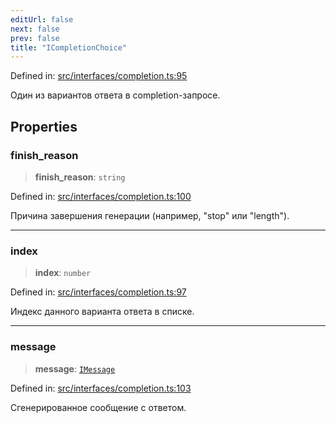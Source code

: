 ```yaml
---
editUrl: false
next: false
prev: false
title: "ICompletionChoice"
---
```


Defined in: [src/interfaces/completion.ts:95](https://github.com/zloishavrin/gigachat-node/blob/d9ff671dd4bbaa048a2c55a6dea62d3e75e84718/src/interfaces/completion.ts#L95)

Один из вариантов ответа в completion-запросе.

## Properties

### finish\_reason

> **finish\_reason**: `string`

Defined in: [src/interfaces/completion.ts:100](https://github.com/zloishavrin/gigachat-node/blob/d9ff671dd4bbaa048a2c55a6dea62d3e75e84718/src/interfaces/completion.ts#L100)

Причина завершения генерации (например, "stop" или "length").

***

### index

> **index**: `number`

Defined in: [src/interfaces/completion.ts:97](https://github.com/zloishavrin/gigachat-node/blob/d9ff671dd4bbaa048a2c55a6dea62d3e75e84718/src/interfaces/completion.ts#L97)

Индекс данного варианта ответа в списке.

***

### message

> **message**: [`IMessage`](/gigachat-node/api/interfaces/message/interfaces/imessage/)

Defined in: [src/interfaces/completion.ts:103](https://github.com/zloishavrin/gigachat-node/blob/d9ff671dd4bbaa048a2c55a6dea62d3e75e84718/src/interfaces/completion.ts#L103)

Сгенерированное сообщение с ответом.
